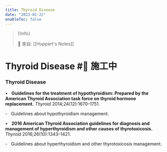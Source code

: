 ```yaml
---
title: Thyroid Disease
date: "2023-01-22"
enableToc: false
---
```


> [!info]
>
> 🌱 來自: [[Huppert's Notes]]

# Thyroid Disease #🚧 施工中

### Thyroid Disease

•   **Guidelines for the treatment of hypothyroidism: Prepared by the American Thyroid Association task force on thyroid hormone replacement.** *Thyroid* 2014;24(12):1670–1751.

-   Guidelines about hypothyroidism management.

•   **2016 American Thyroid Association guidelines for diagnosis and management of hyperthyroidism and other causes of thyrotoxicosis.** *Thyroid* 2016;26(10):1343–1421.

-   Guidelines about hyperthyroidism and other thyrotoxicosis management.


